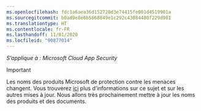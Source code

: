 ```yaml
---
ms.openlocfilehash: fdc1a6aea36d152728d3e74415fe001d4519901a
ms.sourcegitcommit: b0ad9e8e6b5668849e1c292c43084480f229d981
ms.translationtype: HT
ms.contentlocale: fr-FR
ms.lasthandoff: 11/01/2020
ms.locfileid: "90877014"
---
```

*S’applique à : Microsoft Cloud App Security*

> [!IMPORTANT]
>
> Les noms des produits Microsoft de protection contre les menaces changent. Vous trouverez [ici](https://www.microsoft.com/security/blog/?p=91813) plus d’informations sur ce sujet et sur les autres mises à jour. Nous allons très prochainement mettre à jour les noms des produits et des documents.